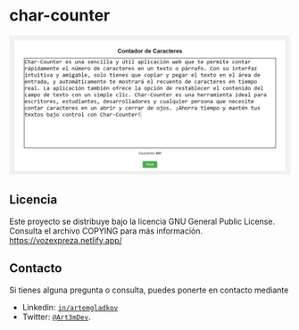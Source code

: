 # char-counter

![Char Counter](public/cc.jpg)

## Licencia

Este proyecto se distribuye bajo la licencia GNU General Public License. Consulta el archivo COPYING para más información. https://vozexpreza.netlify.app/

## Contacto

Si tienes alguna pregunta o consulta, puedes ponerte en contacto mediante

- Linkedin: [`in/artemgladkov`](https://www.linkedin.com/in/artemgladkov/)
- Twitter: [`@Art3mDev`](https://twitter.com/Art3mDev).
